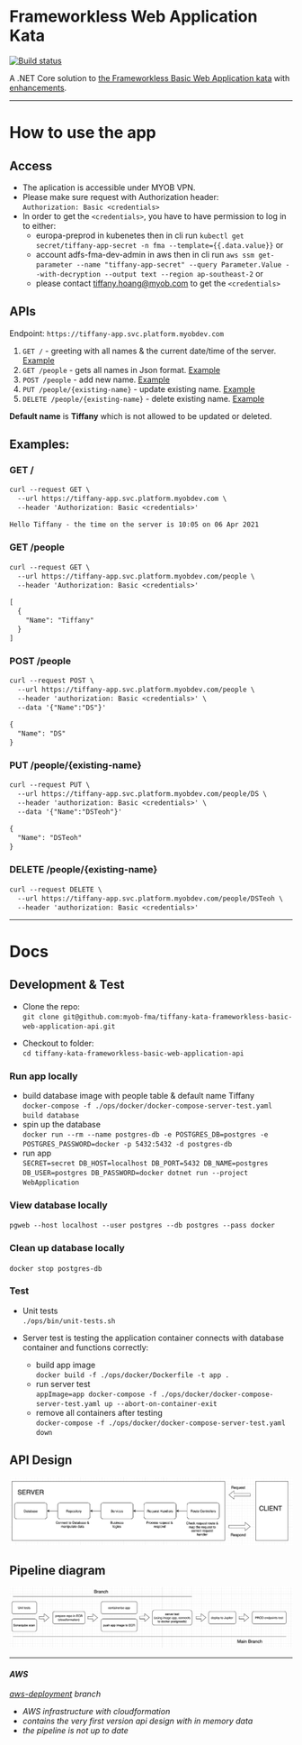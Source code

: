 # Frameworkless Web Application Kata

[![Build status](https://badge.buildkite.com/b0a10dcf62e33205414b931216c9b6914b59fe3e2d867155ab.svg)](https://buildkite.com/myob/tiffany-frameworkless-web-app-api)

A .NET Core solution to [the Frameworkless Basic Web Application kata](https://github.com/MYOB-Technology/General_Developer/blob/main/katas/kata-frameworkless-basic-web-application/kata-frameworkless-basic-web-application.md) with [enhancements](https://github.com/MYOB-Technology/General_Developer/blob/main/katas/kata-frameworkless-basic-web-application/kata-frameworkless-basic-web-application-enhancements.md).

* * *

# How to use the app

## Access

-   The aplication is accessible under MYOB VPN. 
-   Please make sure request with Authorization header:  
    `Authorization: Basic <credentials>`  
-   In order to get the `<credentials>`, you have to have permission to log in to either: 
    -   europa-preprod in kubenetes then in cli run  `kubectl get secret/tiffany-app-secret -n fma --template={{.data.value}}` or 
    -   account adfs-fma-dev-admin in aws then in cli run `aws ssm get-parameter --name "tiffany-app-secret" --query Parameter.Value --with-decryption --output text --region ap-southeast-2` or  
    -   please contact tiffany.hoang@myob.com to get the `<credentials>`

## APIs
Endpoint: `https://tiffany-app.svc.platform.myobdev.com`
1.  `GET /` - greeting with all names & the current date/time of the server. [Example](#get-)
2.  `GET /people` - gets all names in Json format. [Example](#get-people)
3.  `POST /people` - add new name. [Example](#post-people)
4.  `PUT /people/{existing-name}` - update existing name. [Example](#put-peopleexisting-name)
5.  `DELETE /people/{existing-name}` - delete existing name. [Example](#delete-peopleexisting-name)

 **Default name** is **Tiffany** which is not allowed to be updated or deleted.

## Examples:

### GET /
```
curl --request GET \
  --url https://tiffany-app.svc.platform.myobdev.com \
  --header 'Authorization: Basic <credentials>' 
```
```
Hello Tiffany - the time on the server is 10:05 on 06 Apr 2021
```
### GET /people
```
curl --request GET \
  --url https://tiffany-app.svc.platform.myobdev.com/people \
  --header 'Authorization: Basic <credentials>' 
```
```
[  
  {  
    "Name": "Tiffany"  
  }  
]  
```
### POST /people
```
curl --request POST \
  --url https://tiffany-app.svc.platform.myobdev.com/people \
  --header 'authorization: Basic <credentials>' \
  --data '{"Name":"DS"}' 
```
```
{   
  "Name": "DS"  
}  
```
### PUT /people/{existing-name}
```
curl --request PUT \
  --url https://tiffany-app.svc.platform.myobdev.com/people/DS \
  --header 'authorization: Basic <credentials>' \
  --data '{"Name":"DSTeoh"}'
``` 
``` 
{   
  "Name": "DSTeoh"  
}
```
### DELETE /people/{existing-name}
```
curl --request DELETE \
  --url https://tiffany-app.svc.platform.myobdev.com/people/DSTeoh \
  --header 'authorization: Basic <credentials>' 
```
* * *

# Docs

## Development & Test

-   Clone the repo:     
    `git clone git@github.com:myob-fma/tiffany-kata-frameworkless-basic-web-application-api.git`

-   Checkout to folder:     
    `cd tiffany-kata-frameworkless-basic-web-application-api`

### Run app locally

-   build database image with people table & default name Tiffany  
    `docker-compose -f ./ops/docker/docker-compose-server-test.yaml build database`
-   spin up the database  
    `docker run --rm --name postgres-db -e POSTGRES_DB=postgres -e POSTGRES_PASSWORD=docker -p 5432:5432 -d postgres-db`
-   run app  
    `SECRET=secret DB_HOST=localhost DB_PORT=5432 DB_NAME=postgres DB_USER=postgres DB_PASSWORD=docker dotnet run --project WebApplication`

### View database locally

  `pgweb --host localhost --user postgres --db postgres --pass docker`

### Clean up database locally

  `docker stop postgres-db`

### Test

-   Unit tests  
    `./ops/bin/unit-tests.sh`

-   Server test is testing the application container connects with database container and functions correctly:
    -   build app image    
        `docker build -f ./ops/docker/Dockerfile -t app .` 
    -   run server test     
        `appImage=app docker-compose -f ./ops/docker/docker-compose-server-test.yaml up --abort-on-container-exit`
    -   remove all containers after testing     
        `docker-compose -f ./ops/docker/docker-compose-server-test.yaml down`

## API Design

<img src="./docs/api-design.png">

## Pipeline diagram

<img src="./docs/jupiter-pipeline.png">

* * *

#### *AWS*
*[aws-deployment](https://github.com/myob-fma/tiffany-kata-frameworkless-basic-web-application-api/tree/aws-deployment) branch*

-   *AWS infrastructure with cloudformation*
-   *contains the very first version api design with in memory data*
-   *the pipeline is not up to date*